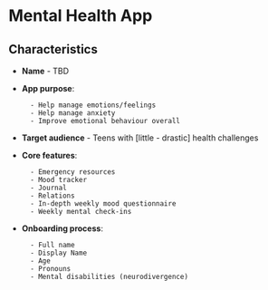 #  Mental Health App

## Characteristics

- **Name** - TBD
- **App purpose**:
  
        - Help manage emotions/feelings
        - Help manage anxiety
        - Improve emotional behaviour overall
- **Target audience** - Teens with [little - drastic] health challenges
- **Core features**:
  
        - Emergency resources
        - Mood tracker
        - Journal
        - Relations
        - In-depth weekly mood questionnaire
        - Weekly mental check-ins
- **Onboarding process**:
  
        - Full name
        - Display Name
        - Age
        - Pronouns
        - Mental disabilities (neurodivergence)
        


